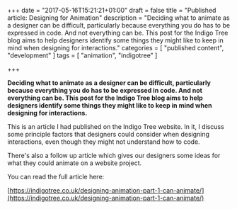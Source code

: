 +++
date = "2017-05-16T15:21:21+01:00"
draft = false
title = "Published article: Designing for Animation"
description = "Deciding what to animate as a designer can be difficult, particularly because everything you do has to be expressed in code. And not everything can be. This post for the Indigo Tree blog aims to help designers identify some things they might like to keep in mind when designing for interactions."
categories = [
  "published content",
  "development"
]
tags = [
    "animation",
    "indigotree"
]

+++

**Deciding what to animate as a designer can be difficult, particularly because everything you do has to be expressed in code. And not everything can be. This post for the Indigo Tree blog aims to help designers identify some things they might like to keep in mind when designing for interactions.**

This is an article I had published on the Indigo Tree website. In it, I discuss some principle factors that designers could consider when designing interactions, even though they might not understand how to code.

There's also a follow up article which gives our designers some ideas for what they could animate on a website project.

You can read the full article here:

[https://indigotree.co.uk/designing-animation-part-1-can-animate/](https://indigotree.co.uk/designing-animation-part-1-can-animate/)
